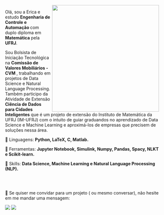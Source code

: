  <img src="https://raw.githubusercontent.com/MicaelliMedeiros/micaellimedeiros/master/image/computer-illustration.png" min-width="400px" max-width="500px" width="350px" top= "0 px" align="right">


<p align="left"> 
  Olá, sou a Erica e estudo <strong>Engenharia de Controle e Automação </strong> com duplo diploma em <strong>Matemática</strong> pela <strong> UFRJ</strong>.
</p>

<p align="left"> 
  Sou Bolsista de Iniciação Tecnológica na <strong> Comissão de Valores Mobiliários - CVM </strong>, trabalhando em projetos de Data Science e Natural Language Processing. 
  Também participo da Atividade de Extensão <strong> Ciência de Dados para Cidades Inteligentes</strong> que é um projeto de extensão do Instituto de Matemática da UFRJ (IM-UFRJ) com o intuito de guiar graduandos no aprendizado de Data Science e Machine Learning e aproximá-los de empresas que precisem de soluções nessa área.
</p>

<p align="left">
 👾 Linguagens: <strong> Python, LaTeX, C, Matlab.</strong>
</p>

<p align="left">
 🚀 Ferramentas: <strong>Jupyter Notebook, Simulink, Numpy, Pandas, Spacy, NLKT e Scikit-learn.</strong>
 
 
<p align="left">
 🎯 Skills: <strong>Data Science, Machine Learning e Natural Language Processing (NLP).</strong>
 

<br><br>
<p align="left">
 💌 Se quiser me convidar para um projeto ( ou mesmo conversar), não hesite em me mandar uma mensagem: 
</p>

<p align="left">
  <a href="mailto:erica.ferreira@poli.ufrj.br" alt="Gmail">
  <img src="https://img.shields.io/badge/-Gmail-FF0000?style=flat-square&labelColor=FF0000&logo=gmail&logoColor=white&link=mailto:erica.ferreira@poli.ufrj.br" /></a>

  <a href="https://www.linkedin.com/in/ericacferreira/" alt="Linkedin">
  <img src="https://img.shields.io/badge/-Linkedin-0e76a8?style=flat-square&logo=Linkedin&logoColor=white&link=https://www.linkedin.com/in/ericacferreira/" /></a>

</p>
